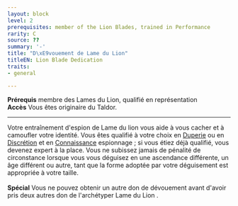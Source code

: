 ```yaml
---
layout: block
level: 2
prerequisites: member of the Lion Blades, trained in Performance
rarity: C
source: ??
summary: '-'
title: "D\xE9vouement de Lame du Lion"
titleEN: Lion Blade Dedication
traits:
- general

---
```


<p><span id="ctl00_MainContent_DetailedOutput"><strong>Prérequis</strong> membre des Lames du Lion, qualifié en représentation<br><strong>Accès</strong> Vous êtes originaire du Taldor.<br></span></p>
<hr>
<p>Votre entraînement d'espion de Lame du lion vous aide à vous cacher et à camoufler votre identité. Vous êtes qualifié à votre choix en <a href="https://2e.aonprd.com/Skills.aspx?ID=5">Duperie</a> ou en <a href="https://2e.aonprd.com/Skills.aspx?ID=15">Discrétion</a> et en <a href="https://2e.aonprd.com/Skills.aspx?ID=8">Connaissance</a> espionnage ; si vous étiez déjà qualifié, vous devenez expert à la place. Vous ne subissez jamais de pénalité de circonstance lorsque vous vous déguisez en une ascendance différente, un âge différent ou autre, tant que la forme adoptée par votre déguisement est appropriée à votre taille.<br><br><strong>Spécial</strong> Vous ne pouvez obtenir un autre don de dévouement avant d'avoir pris deux autres don de l'archétyper Lame du Lion .&nbsp;</p>